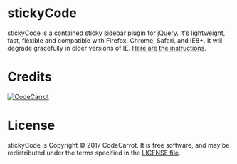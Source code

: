 # stickyCode

stickyCode is a contained sticky sidebar plugin for jQuery. It's lightweight, fast, flexible and compatible with Firefox, Chrome, Safari, and IE8+. It will degrade gracefully in older versions of IE. [Here are the instructions](http://codecarrotnet.github.com/stickycode/).

Credits
==========

[![CodeCarrot](http://codecarrot.net/images/landing_pages/og72x.jpg)](http://www.codecarrot.net/)

License
==========

stickyCode is Copyright © 2017 CodeCarrot. It is free software, and may be redistributed under the terms specified in the [LICENSE file](LICENSE).
